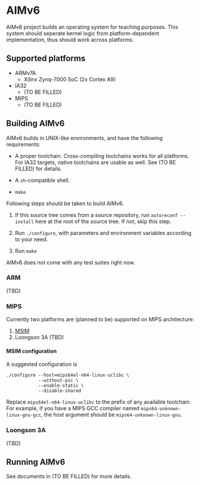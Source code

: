 # AIMv6

AIMv6 project builds an operating system for teaching purposes.
This system should seperate kernel logic from platform-dependent implementation,
thus should work across platforms.

## Supported platforms

* ARMv7A
  - Xilinx Zynq-7000 SoC (2x Cortex A9)
* IA32
  - (TO BE FILLED)
* MIPS
  - (TO BE FILLED)

## Building AIMv6

AIMv6 builds in UNIX-like environments, and have the following requirements:

* A proper toolchain. Cross-compiling toolchains works for all platforms. For
  IA32 targets, native toolchains are usable as well. See (TO BE FILLED) for
  details.

* A `sh`-compatible shell.

* `make`

Following steps should be taken to build AIMv6.

1. If this source tree comes from a source repository, run
   `autoreconf --install` here at the root of the source tree. If not, skip
   this step.

2. Run `./configure`, with parameters and environment variables according to
   your need.

3. Run `make`

AIMv6 does not come with any test suites right now.

### ARM

(TBD)

### MIPS

Currently two platforms are (planned to be) supported on MIPS architecture:

1. [MSIM](http://d3s.mff.cuni.cz/~holub/sw/msim/)
2. Loongson 3A (TBD)

#### MSIM configuration

A suggested configuration is

```
./configure --host=mips64el-n64-linux-uclibc \
            --without-pic \
            --enable-static \
            --disable-shared
```

Replace `mips64el-n64-linux-uclibc` to the prefix of any available toolchain.
For example, if you have a MIPS GCC compiler named
`mips64-unknown-linux-gnu-gcc`, the host argument should be
`mips64-unknown-linux-gnu`.

### Loongson 3A

(TBD)

## Running AIMv6

See documents in (TO BE FILLED) for more details.

